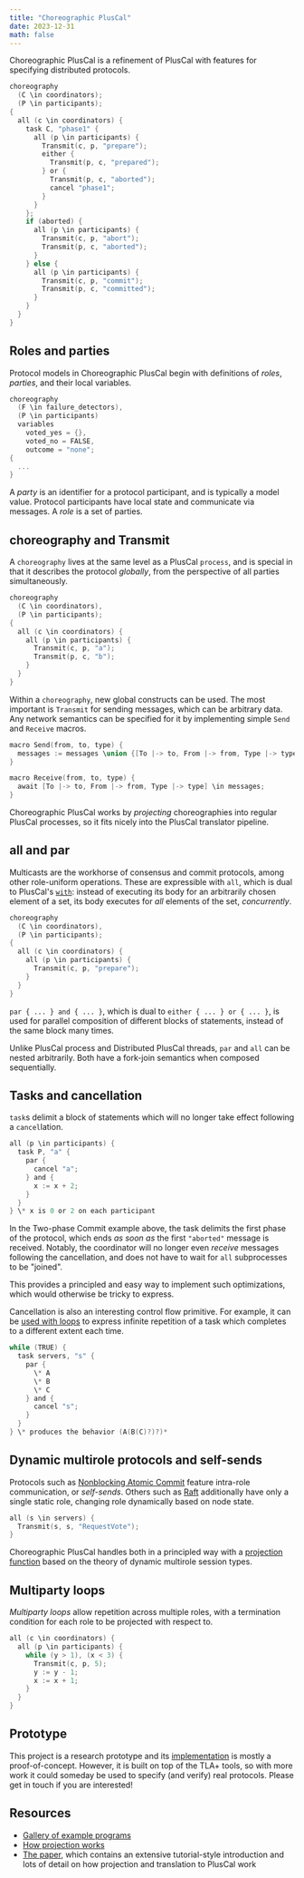 ```yaml
---
title: "Choreographic PlusCal"
date: 2023-12-31
math: false
---
```


Choreographic PlusCal is a refinement of PlusCal with features for specifying distributed protocols.

```c
choreography
  (C \in coordinators);
  (P \in participants);
{
  all (c \in coordinators) {
    task C, "phase1" {
      all (p \in participants) {
        Transmit(c, p, "prepare");
        either {
          Transmit(p, c, "prepared");
        } or {
          Transmit(p, c, "aborted");
          cancel "phase1";
        }
      }
    };
    if (aborted) {
      all (p \in participants) {
        Transmit(c, p, "abort");
        Transmit(p, c, "aborted");
      }
    } else {
      all (p \in participants) {
        Transmit(c, p, "commit");
        Transmit(p, c, "committed");
      }
    }
  }
}
```

## Roles and parties

Protocol models in Choreographic PlusCal begin with definitions of _roles_, _parties_, and their local variables.

```c
choreography
  (F \in failure_detectors),
  (P \in participants)
  variables
    voted_yes = {},
    voted_no = FALSE,
    outcome = "none";
{
  ...
}
```

A _party_ is an identifier for a protocol participant, and is typically a model value.
Protocol participants have local state and communicate via messages.
A _role_ is a set of parties.

## choreography and Transmit

A `choreography` lives at the same level as a PlusCal `process`, and is special in that it describes the protocol _globally_, from the perspective of all parties simultaneously.

```c
choreography
  (C \in coordinators),
  (P \in participants);
{
  all (c \in coordinators) {
    all (p \in participants) {
      Transmit(c, p, "a");
      Transmit(p, c, "b");
    }
  }
}
```

Within a `choreography`, new global constructs can be used.
The most important is `Transmit` for sending messages, which can be arbitrary data.
Any network semantics can be specified for it by implementing simple `Send` and `Receive` macros.

```c
macro Send(from, to, type) {
  messages := messages \union {[To |-> to, From |-> from, Type |-> type]};
}

macro Receive(from, to, type) {
  await [To |-> to, From |-> from, Type |-> type] \in messages;
}
```

Choreographic PlusCal works by _projecting_ choreographies into regular PlusCal processes, so it fits nicely into the PlusCal translator pipeline.

## all and par

Multicasts are the workhorse of consensus and commit protocols, among other role-uniform operations.
These are expressible with `all`, which is dual to PlusCal's [`with`](https://lamport.azurewebsites.net/pubs/pluscal.pdf): instead of executing its body for an arbitrarily chosen element of a set, its body executes for _all_ elements of the set, _concurrently_.

```c
choreography
  (C \in coordinators),
  (P \in participants);
{
  all (c \in coordinators) {
    all (p \in participants) {
      Transmit(c, p, "prepare");
    }
  }
}
```

`par { ... } and { ... }`, which is dual to `either { ... } or { ... }`, is used for parallel composition of different blocks of statements, instead of the same block many times.

Unlike PlusCal process and Distributed PlusCal threads, `par` and `all` can be nested arbitrarily.
Both have a fork-join semantics when composed sequentially.

## Tasks and cancellation

`task`s delimit a block of statements which will no longer take effect following a `cancel`lation.

```c
all (p \in participants) {
  task P, "a" {
    par {
      cancel "a";
    } and {
      x := x + 2;
    }
  }
} \* x is 0 or 2 on each participant
```

In the Two-phase Commit example above, the task delimits the first phase of the protocol, which ends _as soon as_ the first `"aborted"` message is received.
Notably, the coordinator will no longer even _receive_ messages following the cancellation, and does not have to wait for `all` subprocesses to be "joined".

This provides a principled and easy way to implement such optimizations, which would otherwise be tricky to express.

Cancellation is also an interesting control flow primitive.
For example, it can be [used with loops](https://github.com/dariusf/tlaplus/blob/mbtc/cpcal.t/RaftLE.tla) to express infinite repetition of a task which completes to a different extent each time.

```c
while (TRUE) {
  task servers, "s" {
    par {
      \* A
      \* B
      \* C
    } and {
      cancel "s";
    }
  }
} \* produces the behavior (A(B(C)?)?)*
```


## Dynamic multirole protocols and self-sends

Protocols such as [Nonblocking Atomic Commit](https://github.com/dariusf/tlaplus/blob/mbtc/cpcal.t/NBAC.tla) feature intra-role communication, or _self-sends_. Others such as [Raft](https://github.com/dariusf/tlaplus/blob/mbtc/cpcal.t/RaftLE.tla) additionally have only a single static role, changing role dynamically based on node state.

```c
all (s \in servers) {
  Transmit(s, s, "RequestVote");
}
```

Choreographic PlusCal handles both in a principled way with a [projection function](/selfsends) based on the theory of dynamic multirole session types.

## Multiparty loops

_Multiparty loops_ allow repetition across multiple roles, with a termination condition for each role to be projected with respect to.

```c
all (c \in coordinators) {
  all (p \in participants) {
    while (y > 1), (x < 3) {
      Transmit(c, p, 5);
      y := y - 1;
      x := x + 1;
    }
  }
}
```

## Prototype

This project is a research prototype and its [implementation](https://github.com/dariusf/tlaplus/tree/mbtc) is mostly a proof-of-concept.
However, it is built on top of the TLA+ tools, so with more work it could someday be used to specify (and verify) real protocols.
Please get in touch if you are interested!

## Resources

- [Gallery of example programs](https://github.com/dariusf/tlaplus/tree/mbtc/cpcal.t)
- [How projection works](/selfsends)
- [The paper](https://dariusf.github.io/cpluscal.pdf), which contains an extensive tutorial-style introduction and lots of detail on how projection and translation to PlusCal work
